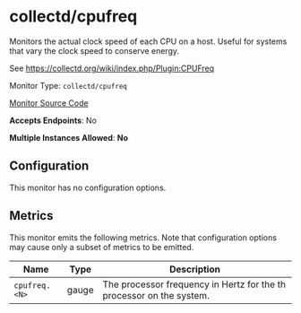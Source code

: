 <!--- GENERATED BY gomplate from scripts/docs/monitor-page.md.tmpl --->

# collectd/cpufreq

 Monitors the actual clock speed of each CPU on a
host.  Useful for systems that vary the clock speed to conserve energy.

See https://collectd.org/wiki/index.php/Plugin:CPUFreq


Monitor Type: `collectd/cpufreq`

[Monitor Source Code](https://github.com/signalfx/signalfx-agent/tree/master/internal/monitors/collectd/cpufreq)

**Accepts Endpoints**: No

**Multiple Instances Allowed**: **No**

## Configuration

This monitor has no configuration options.


## Metrics

This monitor emits the following metrics.  Note that configuration options may
cause only a subset of metrics to be emitted.

| Name | Type | Description |
| ---  | ---  | ---         |
| `cpufreq.<N>` | gauge | The processor frequency in Hertz for the <N>th processor on the system. |



